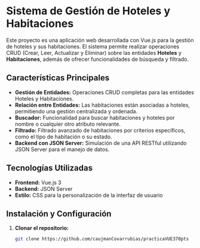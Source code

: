 # Sistema de Gestión de Hoteles y Habitaciones

Este proyecto es una aplicación web desarrollada con Vue.js para la gestión de hoteles y sus habitaciones. El sistema permite realizar operaciones CRUD (Crear, Leer, Actualizar y Eliminar) sobre las entidades **Hoteles** y **Habitaciones**, además de ofrecer funcionalidades de búsqueda y filtrado.

## Características Principales

- **Gestión de Entidades:** Operaciones CRUD completas para las entidades Hoteles y Habitaciones.
- **Relación entre Entidades:** Las habitaciones están asociadas a hoteles, permitiendo una gestión centralizada y ordenada.
- **Buscador:** Funcionalidad para buscar habitaciones y hoteles por nombre o cualquier otro atributo relevante.
- **Filtrado:** Filtrado avanzado de habitaciones por criterios específicos, como el tipo de habitación o su estado.
- **Backend con JSON Server:** Simulación de una API RESTful utilizando JSON Server para el manejo de datos.

## Tecnologías Utilizadas

- **Frontend:** Vue.js 3
- **Backend:** JSON Server
- **Estilo:** CSS para la personalización de la interfaz de usuario

## Instalación y Configuración

1. **Clonar el repositorio:**

   ```bash
   git clone https://github.com/caujmanCovarrubias/practicaVUE370pts